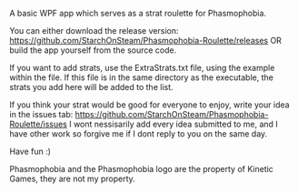 A basic WPF app which serves as a strat roulette for Phasmophobia.

You can either download the release version: https://github.com/StarchOnSteam/Phasmophobia-Roulette/releases
OR build the app yourself from the source code.

If you want to add strats, use the ExtraStrats.txt file, using the example within the file. If this file is in the same directory as the executable, the strats
you add here will be added to the list.

If you think your strat would be good for everyone to enjoy, write your idea in the issues tab: https://github.com/StarchOnSteam/Phasmophobia-Roulette/issues
I wont nessisarily add every idea submitted to me, and I have other work so forgive me if I dont reply to you on the same day.

Have fun :)




Phasmophobia and the Phasmophobia logo are the property of Kinetic Games, they are not my property.
